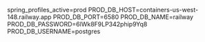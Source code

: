spring_profiles_active=prod
PROD_DB_HOST=containers-us-west-148.railway.app
PROD_DB_PORT=6580
PROD_DB_NAME=railway
PROD_DB_PASSWORD=6lWk8F9LP342phip9Yq8
PROD_DB_USERNAME=postgres